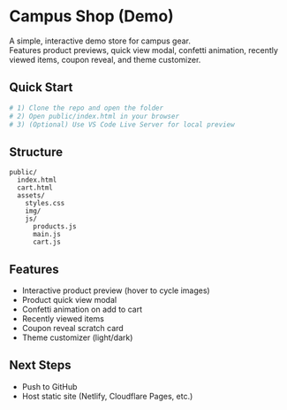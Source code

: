 # Campus Shop (Demo)

A simple, interactive demo store for campus gear.  
Features product previews, quick view modal, confetti animation, recently viewed items, coupon reveal, and theme customizer.

## Quick Start

```bash
# 1) Clone the repo and open the folder
# 2) Open public/index.html in your browser
# 3) (Optional) Use VS Code Live Server for local preview
```

## Structure

```
public/
  index.html
  cart.html
  assets/
    styles.css
    img/
    js/
      products.js
      main.js
      cart.js
```

## Features

- Interactive product preview (hover to cycle images)
- Product quick view modal
- Confetti animation on add to cart
- Recently viewed items
- Coupon reveal scratch card
- Theme customizer (light/dark)

## Next Steps

- Push to GitHub
- Host static site (Netlify, Cloudflare Pages, etc.)


